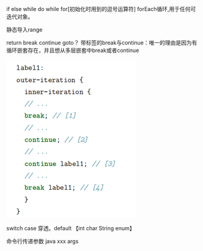 if else 
while
do while
for[初始化时用到的逗号运算符]
forEach循环,用于任何可迭代对象。

静态导入range

return
break
continue
goto？ 带标签的break与continue：唯一的理由是因为有循环嵌套存在，并且想从多层嵌套中break或者continue

![img.png](img.png)

switch case 穿透。default
【int char String enum】


命令行传递参数
java xxx args

